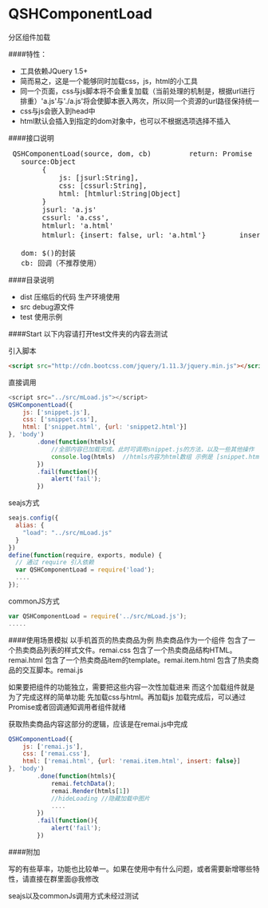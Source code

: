 # QSHComponentLoad

分区组件加载

####特性：

* 工具依赖JQuery 1.5+
* 简而易之，这是一个能够同时加载css，js，html的小工具
* 同一个页面，css与js脚本将不会重复加载（当前处理的机制是，根据url进行排重）'a.js'与'./a.js'将会使脚本嵌入两次，所以同一个资源的url路径保持统一
* css与js会嵌入到head中
* html默认会插入到指定的dom对象中，也可以不根据选项选择不插入

####接口说明

<pre>
 QSHComponentLoad(source, dom, cb)         return: Promise
   source:Object
        {
            js: [jsurl:String],
            css: [cssurl:String],
            html: [htmlurl:String|Object]
        }
        jsurl: 'a.js'
        cssurl: 'a.css',
        htmlurl: 'a.html'
        htmlurl: {insert: false, url: 'a.html'}        insert: false|请求但不插入(通常用于请求模板)

   dom: $()的封装
   cb: 回调（不推荐使用）
</pre>

####目录说明
* dist 压缩后的代码 生产环境使用
* src debug源文件
* test 使用示例

####Start
以下内容请打开test文件夹的内容去测试

引入脚本

```html
<script src="http://cdn.bootcss.com/jquery/1.11.3/jquery.min.js"></script>
```

直接调用
```js
<script src="../src/mLoad.js"></script>
QSHComponentLoad({
    js: ['snippet.js'],
    css: ['snippet.css'],
    html: ['snippet.html', {url: 'snippet2.html'}]
}, 'body')
        .done(function(htmls){
            //全部内容已加载完成。此时可调用snippet.js的方法，以及一些其他操作
            console.log(htmls)  //htmls内容为html数组 示例是 [snippet.html的内容， snippet2.html的内容]
        })
        .fail(function(){
            alert('fail');
        })
```

seajs方式
```js
seajs.config({
  alias: {
    "load": "../src/mLoad.js"
  }
})
define(function(require, exports, module) {
  // 通过 require 引入依赖
  var QSHComponentLoad = require('load');
  ....
});
```

commonJS方式
```js
var QSHComponentLoad = require('../src/mLoad.js');
.....
```

####使用场景模拟
以手机首页的热卖商品为例
热卖商品作为一个组件
包含了一个热卖商品列表的样式文件。remai.css
包含了一个热卖商品结构HTML。remai.html
包含了一个热卖商品item的template。remai.item.html
包含了热卖商品的交互脚本。remai.js

如果要把组件的功能独立，需要把这些内容一次性加载进来
而这个加载组件就是为了完成这样的简单功能
先加载css与html。再加载js
加载完成后，可以通过Promise或者回调通知调用者组件就绪

获取热卖商品内容这部分的逻辑，应该是在remai.js中完成

```js
QSHComponentLoad({
    js: ['remai.js'],
    css: ['remai.css'],
    html: ['remai.html', {url: 'remai.item.html', insert: false}]
}, 'body')
        .done(function(htmls){
            remai.fetchData();
            remai.Render(htmls[1])
            //hideLoading //隐藏加载中图片
            ....
        })
        .fail(function(){
            alert('fail');
        })
```


####附加
<p>写的有些草率，功能也比较单一。如果在使用中有什么问题，或者需要新增哪些特性，请直接在群里面@我修改</p>
<p>seajs以及commonJs调用方式未经过测试</p>